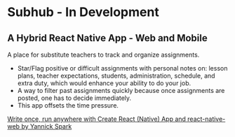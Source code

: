 # Subhub - In Development
## A Hybrid React Native App - Web and Mobile

A place for substitute teachers to track and organize assignments. 
* Star/Flag positive or difficult assignments with personal notes on: lesson plans, teacher expectations, students, administration, schedule, and extra duty, which would enhance your ability to do your job. 
* A way to filter past assignments quickly because once assignments are posted, one has to decide immediately. 
* This app offsets the time pressure.

[Write once, run anywhere with Create React (Native) App and react-native-web by Yannick Spark](https://sparkyspace.com/write-once-run-anywhere-with-create-react-native-app-and-react-native-web/#comment-3688417951)
